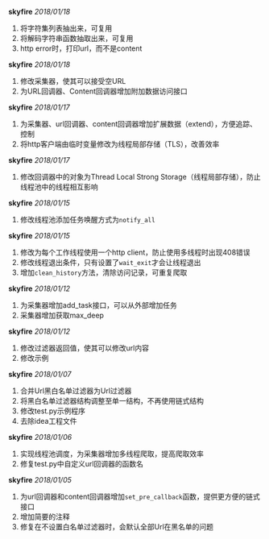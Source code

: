 **skyfire** *2018/01/18*
1. 将字符集列表抽出来，可复用 
2. 将解码字符串函数抽取出来，可复用 
3. http error时，打印url，而不是content

**skyfire** *2018/01/18*

1. 修改采集器，使其可以接受空URL
2. 为URL回调器、Content回调器增加附加数据访问接口

**skyfire** *2018/01/17*

1. 为采集器、url回调器、content回调器增加扩展数据（extend），方便追踪、控制
2. 将http客户端由临时变量修改为线程局部存储（TLS），改善效率

**skyfire** *2018/01/17*

1. 修改回调器中的对象为Thread Local Strong Storage（线程局部存储），防止线程池中的线程相互影响

**skyfire** *2018/01/15*

1. 修改线程池添加任务唤醒方式为`notify_all`

**skyfire** *2018/01/15*

1. 修改为每个工作线程使用一个http client，防止使用多线程时出现408错误
2. 修改线程退出条件，只有设置了`wait_exit`才会让线程退出
3. 增加`clean_history`方法，清除访问记录，可重复爬取

**skyfire** *2018/01/12*

1. 为采集器增加add_task接口，可以从外部增加任务
2. 采集器增加获取max_deep

**skyfire** *2018/01/12*

1. 修改过滤器返回值，使其可以修改url内容
2. 修改示例

**skyfire** *2018/01/07*

1. 合并Url黑白名单过滤器为Url过滤器
2. 将黑白名单过滤器结构调整至单一结构，不再使用链式结构
3. 修改test.py示例程序
4. 去除idea工程文件

**skyfire** *2018/01/06*

1. 实现线程池调度，为采集器增加多线程爬取，提高爬取效率
2. 修复test.py中自定义url回调器的函数名

**skyfire** *2018/01/05*

1. 为url回调器和content回调器增加`set_pre_callback`函数，提供更方便的链式接口
2. 增加简要的注释
3. 修复在不设置白名单过滤器时，会默认全部Url在黑名单的问题